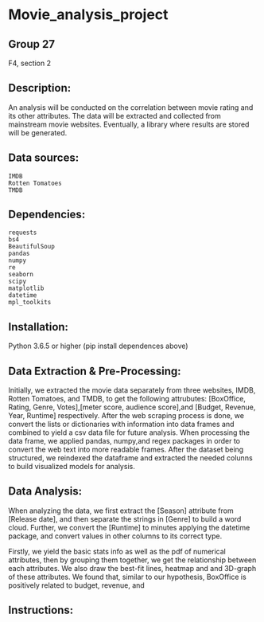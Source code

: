 # Movie_analysis_project

## Group 27
F4, section 2
## Description:
An analysis will be conducted on the correlation between movie rating and its other attributes. The data will be extracted and collected from mainstream movie websites. Eventually, a library where results are stored will be generated.
## Data sources:
```
IMDB
Rotten Tomatoes
TMDB
```
## Dependencies:
```
requests
bs4 
BeautifulSoup
pandas
numpy
re
seaborn
scipy
matplotlib
datetime
mpl_toolkits

```
## Installation:
Python 3.6.5 or higher
(pip install dependences above)

## Data Extraction & Pre-Processing:
Initially, we extracted the movie data separately from three websites, IMDB, Rotten Tomatoes, and TMDB, to get the following attrubutes: [BoxOffice, Rating, Genre, Votes],[meter score, audience score],and [Budget, Revenue, Year, Runtime] respectively. After the web scraping process is done, we convert the lists or dictionaries with information into data frames and combined to yield a csv data file for future analysis. When processing the data frame, we applied pandas, numpy,and regex packages in order to convert the web text into more readable frames. After the dataset being structured, we reindexed the dataframe and extracted the needed colunns to build visualized models for analysis.

## Data Analysis:
When analyzing the data, we first extract the [Season] attribute from [Release date], and then separate the strings in [Genre] to build a word cloud. Further, we convert the [Runtime] to minutes applying the datetime package, and convert values in other columns to its correct type. 

Firstly, we yield the basic stats info as well as the pdf of numerical attributes, then by grouping them together, we get the relationship between each attributes. We also draw the best-fit lines, heatmap and and 3D-graph of these attributes. We found that, similar to our hypothesis, BoxOffice is positively related to budget, revenue, and 

## Instructions:





